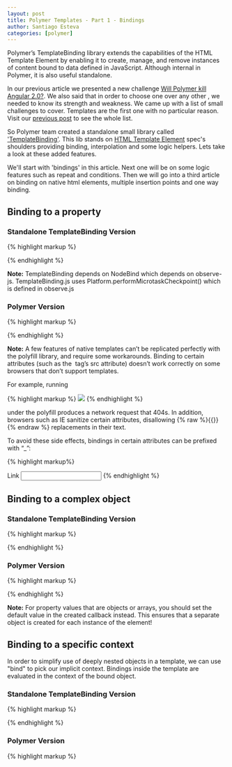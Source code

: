 ```yaml
---
layout: post
title: Polymer Templates - Part 1 - Bindings
author: Santiago Esteva
categories: [polymer]
---
```


Polymer’s TemplateBinding library extends the capabilities of the HTML Template Element
by enabling it to create, manage, and remove instances of content bound to data defined in JavaScript.
Although internal in Polymer, it is also useful standalone.

In our previous article we presented a new challenge [Will Polymer kill Angular 2.0?][8].
We also said that in order to choose one over any other , we needed to know its strength and weakness.
We came up with a list of small challenges to cover.
Templates are the first one with no particular reason. Visit our [previous post][8] to see the whole list.

So Polymer team created a standalone small library called ['TemplateBinding'][9].
This lib stands on [HTML Template Element][10] spec's shoulders providing binding, interpolation and some logic helpers.
Lets take a look at these added features.

We'll start with 'bindings' in this article. Next one will be on some logic features such as repeat and conditions.
Then we will go into a third article on binding on native html elements, multiple insertion points and one way binding.

## Binding to a property

### Standalone TemplateBinding Version

{% highlight markup %}

<template id="text">
  <p>My favorite color is {% raw %}{{color}}{% endraw %}.</p>
</template>

<script>
  document.addEventListener('DOMContentLoaded', function() {
    var myTemplate = document.getElementById('text');
    myTemplate.model = {
      color: 'red'
    };
    // Needed to detect model changes if Object.observe
    // is not available in the JS VM.
    Platform.performMicrotaskCheckpoint();
  });
</script>

{% endhighlight %}

**Note:** TemplateBinding depends on NodeBind which depends on observe-js.
TemplateBinding.js uses Platform.performMicrotaskCheckpoint() which is defined in observe.js

### Polymer Version

{% highlight markup %}

<polymer-element name="my-element">
  <template>
    <p>My favorite color is {% raw %}{{color}}{% endraw %}.</p>
  </template>
  <script>
    Polymer({
      color: 'red'
    });
  </script>
</polymer-element>
{% endhighlight %}

**Note:** A few features of native templates can’t be replicated perfectly with the polyfill library, and require some workarounds.
Binding to certain attributes (such as the <img> tag’s src attribute) doesn’t work correctly on some browsers that don’t support templates.

For example, running

{% highlight markup %}
<img src="/users/{% raw %}{{id}}{% endraw %}.jpg">
{% endhighlight %}


under the polyfill produces a network request that 404s.
In addition, browsers such as IE sanitize certain attributes, disallowing {% raw %}{{}}{% endraw %} replacements in their text.

To avoid these side effects, bindings in certain attributes can be prefixed with “_”:

{% highlight  markup%}
<img _src="/users/{% raw %}{{id}}{% endraw %}.jpg">
<div _style="color: {{color}}">
<a _href="{% raw %}{{url}}{% endraw %}">Link</a>
<input type="number" _value="{{number}}">
{% endhighlight %}


## Binding to a complex object

### Standalone TemplateBinding Version

{% highlight markup %}

<template id="text">
  <p>My favorite color is {% raw %}{{options.color}}{% endraw %}.</p>
</template>

<script>
  document.addEventListener('DOMContentLoaded', function() {
    var myTemplate = document.getElementById('text');
    myTemplate.model = {
      options: {
        color: 'red'
      }
    };
    Platform.performMicrotaskCheckpoint();
  });
</script>

{% endhighlight %}

### Polymer Version

{% highlight markup %}

<polymer-element name="my-element">
  <template>
    <p>My favorite color is {% raw %}{{options.color}}{% endraw %}.</p>
  </template>
  <script>
    Polymer({
      created: function(){
        this.options = {
          color: 'red'
        }
      }
    });
  </script>
</polymer-element>
{% endhighlight %}

**Note:** For property values that are objects or arrays, you should set the default value in the created callback instead.
This ensures that a separate object is created for each instance of the element!

## Binding to a specific context

In order to simplify use of deeply nested objects in a template, we can use "bind" to pick our implicit context.
Bindings inside the template are evaluated in the context of the bound object.

### Standalone TemplateBinding Version

{% highlight markup %}

<template id="text" bind="{% raw %}{{ options }}{% endraw %}">
  <p>My favorite color is {% raw %}{{color}}{% endraw %}.</p>
</template>

<script>
  document.addEventListener('DOMContentLoaded', function() {
    var myTemplate = document.getElementById('text');
    myTemplate.model = {
      options: {
        color: 'red'
      }
    };
    Platform.performMicrotaskCheckpoint();
  });
</script>

{% endhighlight %}

### Polymer Version

{% highlight markup %}

<polymer-element name="my-element">
  <template>
    <template bind="{% raw %}{{ options }}{% endraw %}">
      <p>My favorite color is {% raw %}{{color}}{% endraw %}.</p>
    <template>
  </template>
  <script>
    Polymer({
      created: function(){
        this.options = {
          color: 'red'
        }
      }
    });
  </script>
</polymer-element>
{% endhighlight %}

**Note:** In order for the context binding to work on Polymer I had to nest a template inside the element's template.
You will notice this pattern as we use more TemplateBinding features inside Polymer.

## Try it yourself
You got [ele.io][11] and take any of the Polymer examples and play!

Ele.io is the jsfiddle for polymer, created for polymer playing and developed with polymer elements.

Next article will be on logic features such as repeat and conditions.
Then we will go into a third article on binding on native html elements, multiple insertion points and one way binding.

Enjoy!



[1]:http://webcomponents.org/
[2]:http://jonrimmer.github.io/are-we-componentized-yet/
[3]:http://webcomponents.org/polyfills/
[4]:http://www.x-tags.org/
[5]:http://bosonic.github.io/
[6]:https://www.polymer-project.org/
[7]:https://www.youtube.com/playlist?list=PLOU2XLYxmsII5c3Mgw6fNYCzaWrsM3sMN
[8]:http://ng-learn.org/2014/12/Polymer/
[9]:https://github.com/Polymer/TemplateBinding
[10]:http://www.w3.org/TR/html5/scripting-1.html#the-template-element
[11]:https://ele.io/










